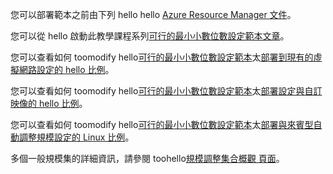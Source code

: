 您可以部署範本之前由下列 hello hello [Azure Resource Manager 文件](../articles/azure-resource-manager/resource-group-template-deploy.md)。

您可以從 hello 啟動此教學課程系列[可行的最小小數位數設定範本文章](../articles/virtual-machine-scale-sets/virtual-machine-scale-sets-mvss-start.md)。

您可以查看如何 toomodify hello[可行的最小小數位數設定範本](../articles/virtual-machine-scale-sets/virtual-machine-scale-sets-mvss-start.md)太[部署到現有的虛擬網路設定的 hello 比例](../articles/virtual-machine-scale-sets/virtual-machine-scale-sets-mvss-existing-vnet.md)。

您可以查看如何 toomodify hello[可行的最小小數位數設定範本](../articles/virtual-machine-scale-sets/virtual-machine-scale-sets-mvss-start.md)太[部署設定與自訂映像的 hello 比例](../articles/virtual-machine-scale-sets/virtual-machine-scale-sets-mvss-custom-image.md)。

您可以查看如何 toomodify hello[可行的最小小數位數設定範本](../articles/virtual-machine-scale-sets/virtual-machine-scale-sets-mvss-start.md)太[部署與來賓型自動調整規模設定的 Linux 比例](../articles/virtual-machine-scale-sets/virtual-machine-scale-sets-mvss-guest-based-autoscale-linux.md)。

多個一般規模集的詳細資訊，請參閱 toohello[規模調整集合概觀 頁面](../articles/virtual-machine-scale-sets/virtual-machine-scale-sets-overview.md)。
